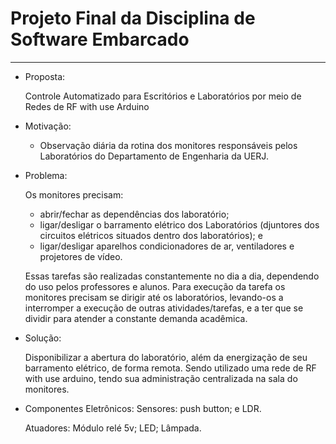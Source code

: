 # Projeto Final da Disciplina de Software Embarcado

---
* Proposta: 

  Controle Automatizado para Escritórios e Laboratórios por meio de Redes de RF with use Arduino 
	
* Motivação: 

  * Observação diária da rotina dos monitores responsáveis pelos Laboratórios do Departamento de
  Engenharia da UERJ.
	
* Problema:

	Os monitores precisam:
	
	- abrir/fechar as dependências dos laboratório;
	- ligar/desligar o barramento elétrico dos Laboratórios (djuntores dos circuitos elétricos
	situados dentro dos laboratórios); e
	- ligar/desligar aparelhos condicionadores de ar, ventiladores e projetores de vídeo.

	Essas tarefas são realizadas constantemente no dia a dia, dependendo do uso pelos professores
	e alunos. Para execução da tarefa os monitores precisam se dirigir até os laboratórios, levando-os
	a interromper a execução de outras atividades/tarefas, e a ter que se dividir para atender
	a constante  demanda acadêmica.
	
* Solução:

	Disponibilizar a abertura do laboratório, além da energização de seu barramento elétrico,
	de forma remota. Sendo utilizado uma rede de RF with use arduino, tendo sua administração
	centralizada na sala do monitores.

* Componentes Eletrônicos:
	Sensores:
		push button; e
		LDR.
		
	Atuadores:
		Módulo relé 5v;
		LED;
		Lâmpada.

<!--
By Alisson Cavalcante e Silva
26/10/2018
-->
